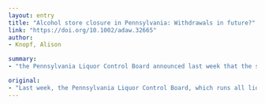 ```yaml
---
layout: entry
title: "Alcohol store closure in Pennsylvania: Withdrawals in future?"
link: "https://doi.org/10.1002/adaw.32665"
author:
- Knopf, Alison

summary:
- "the Pennsylvania Liquor Control Board announced last week that the stores would be closed 24/7 to mitigate the spread of COVID-19. The announcement came on March 16 with stores to close at 9:00 p.m. the next day (St. Patrick's Day, a notorious drinking day) The stores will be closed at 9 a.m. Last week, the state's liquor control board employed all the workers. Stores will be shut 24/7 to reduce the spread. It comes on March 16, with the stores to shut. Control Board, which runs all liquor stores in the state will be open 24/7."

original:
- "Last week, the Pennsylvania Liquor Control Board, which runs all liquor stores in the state (and employs all the workers), announced that the stores would be closed 24/7 to mitigate against the spread of COVID-19. The announcement came on March 16, with stores to close at 9:00 p.m. the next day (St. Patrick's Day, a notorious drinking day)."
---
```


